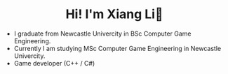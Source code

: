<h1 align="center">Hi! I'm Xiang Li👋</h1>

- I graduate from Newcastle Univercity in BSc Computer Game Engineering.
- Currently I am studying MSc Computer Game Engineering in Newcastle Univercity.
- Game developer (C++ / C#)

